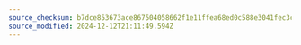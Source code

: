 ```yaml
---
source_checksum: b7dce853673ace867504058662f1e11ffea68ed0c588e3041fec3cb0394a688c
source_modified: 2024-12-12T21:11:49.594Z
---
```


